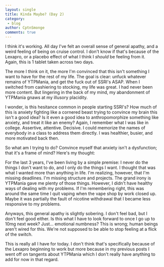 ```yaml
---
layout: single
title: Kinda Maybe? (Day 2)
category:
 - blog
author: CptnSmonge
comments: true
---
```


I think it's working. All day I've felt an overall sense of general apathy, and a weird feeling of being on cruise control. I don't know if that's because of the Lexapro, or a placebo effect of what I think I *should* be feeling from it. Again, this is 1 tablet taken across two days.

The more I think on it, the more I'm convinced that this isn't something I want to have for the rest of my life. The goal is clear: unfuck whatever remains of YTPMania, and get the fuck out of SSRI's ASAP. When I switched from cashiering to stocking, my life was great. I had never been more content. But lingering in the back of my mind, my abandonment of YTPMania gnaws at my illusory placidity.

I wonder, is this hesitance common in people starting SSRI's? How much of this is anxiety fighting like a cornered beast trying to convince my brain this isn't a good idea? Is it even a good idea to anthropomorphize something like anxiety, and treat it like an enemy? Again, I remember what I was like in college. Assertive, attentive. Decisive. I could memorize the names of everybody in a class to address them directly. I was healthier, busier, and more motivated back then.

So what am I trying to do? Convince myself that anxiety isn't a dysfunction; that it's a frame of mind? Here's my thought:

For the last 3 years, I've been living by a simple premise: I never do the things I don't want to do, and I only do the things I want. I thought that was what I wanted more than anything in life. I'm realizing, however, that I'm missing deadlines. I'm missing structure and projects. The grand irony is YTPMania gave me plenty of those things. However, I didn't have healthy ways of dealing with my problems. If I'm remembering right, this was around the same time I quit vaping when the vape shop by work closed up. Maybe it was partially the fault of nicotine withdrawal that I became less responsive to my problems.

Anyways, this general apathy is slightly sobering. I don't feel bad, but I don't feel good either. Is this what I have to look forward to once I go up to 10mg next week? Just... emotional numbness? This is wrong; human beings aren't wired for this. We're not supposed to be able to stop feeling at a flick of the switch.

This is really all I have for today. I don't think that's specifically because of the Lexapro beginning to work but more because in my previous posts I went off on tangents about YTPMania which I don't really have anything to add for now in that regard.